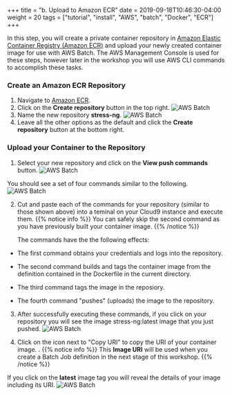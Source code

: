 +++
title = "b. Upload to Amazon ECR"
date = 2019-09-18T10:46:30-04:00
weight = 20
tags = ["tutorial", "install", "AWS", "batch", "Docker", "ECR"]
+++

In this step, you will create a private container repository in [Amazon Elastic Container Registry (Amazon ECR)](https://aws.amazon.com/ecr/) and upload your newly created container image for use with AWS Batch. The AWS Management Console is used for these steps, however later in the workshop you will use AWS CLI commands to accomplish these tasks.

### Create an Amazon ECR Repository
1. Navigate to [Amazon ECR](https://console.aws.amazon.com/ecr/home).
2. Click on the **Create repository** button in the top right.
![AWS Batch](/images/aws-batch/create-repo-1.png)
3. Name the new repository **stress-ng**. 
![AWS Batch](/images/aws-batch/create-repo-2.png)
4. Leave all the other options as the default and click the **Create repository** button at the bottom right.


### Upload your Container to the Repository

1. Select your new repository and click on the **View push commands** button.
![AWS Batch](/images/aws-batch/create-repo-3.png)

You should see a set of four commands similar to the following.
![AWS Batch](/images/aws-batch/create-repo-4.png)

2. Cut and paste each of the commands for your repository (similar to those shown above) into a teminal on your Cloud9 instance and execute them. 
{{% notice info %}}
   You can safely skip the second command as you have previously built your container image.
{{% /notice %}}

   The commands have the the following effects:

- The first command obtains your credentials and logs into the repository.

- The second command builds and tags the container image from the definition contained in the Dockerfile in the current directory.

- The third command tags the image in the reposiory.

- The fourth command "pushes" (uploads) the image to the repository.

3. After successfully executing these commands, if you click on your repository you will see the image stress-ng:latest image that you just pushed.
![AWS Batch](/images/aws-batch/create-repo-5.png)

4. Click on the icon next to "Copy URI" to copy the URI of your container image. 
. 
{{% notice info %}}
This **Image URI** will be used when you create a Batch Job definition in the next stage of this workshop.
{{% /notice %}}

If you click on the **latest** image tag you will reveal the details of your image including its URI.
![AWS Batch](/images/aws-batch/create-repo-6.png)


